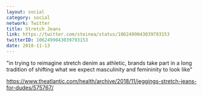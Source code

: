 ```yaml
---
layout: social
category: social
network: Twitter
title: Stretch Jeans
link: https://twitter.com/steinea/status/1062499043039793153
twitterID: 1062499043039793153
date: 2018-11-13
---
```


"in trying to reimagine stretch denim as athletic, brands take part in a long tradition of shifting what we expect masculinity and femininity to look like"

<https://www.theatlantic.com/health/archive/2018/11/jeggings-stretch-jeans-for-dudes/575767/>
